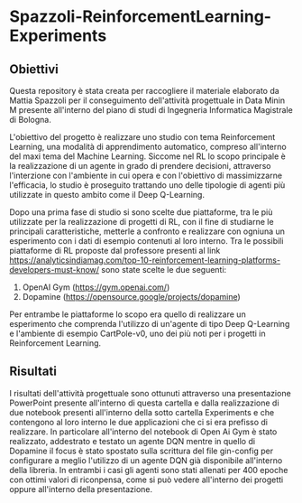 # Spazzoli-ReinforcementLearning-Experiments
## Obiettivi
Questa repository è stata creata per raccogliere il materiale elaborato da Mattia Spazzoli per il conseguimento dell'attività progettuale in Data Minin M presente all'interno del piano di studi di Ingegneria Informatica Magistrale di Bologna.

L'obiettivo del progetto è realizzare uno studio con tema Reinforcement Learning, una modalità di apprendimento automatico, compreso all'interno del maxi tema del Machine Learning. Siccome nel RL lo scopo principale è la realizzazione di un agente in grado di prendere decisioni, attraverso l'interzione con l'ambiente in cui opera e con l'obiettivo di massimizzarne l'efficacia, lo studio è proseguito trattando uno delle tipologie di agenti più utilizzate in questo ambito come il Deep Q-Learning.

Dopo una prima fase di studio si sono scelte due piattaforme, tra le più utilizzate per la realizzazione di progetti di RL, con il fine di studiarne le principali caratteristiche, metterle a confronto e realizzare con ogniuna un esperimento con i dati di esempio contenuti al loro interno.
Tra le possibili piattaforme di RL proposte dal professore presenti al link https://analyticsindiamag.com/top-10-reinforcement-learning-platforms-developers-must-know/ sono state scelte le due seguenti:
1) OpenAI Gym (https://gym.openai.com/)
2) Dopamine (https://opensource.google/projects/dopamine)

Per entrambe le piattaforme lo scopo era quello di realizzare un esperimento che comprenda l'utilizzo di un'agente di tipo Deep Q-Learning e l'ambiente di esempio CartPole-v0, uno dei più noti per i progetti in Reinforcement Learning.

## Risultati
I risultati dell'attività progettuale sono ottunuti attraverso una presentazione PowerPoint presente all'interno di questa cartella e dalla realizzazione di due notebook presenti all'interno della sotto cartella Experiments e che contengono al loro interno le due applicazioni che ci si era prefisso di realizzare. In particolare all'interno del notebook di Open Ai Gym è stato realizzato, addestrato e testato un agente DQN mentre in quello di Dopamine il focus è stato spostato sulla scrittura del file gin-config per configurare a meglio l'utilizzo di un agente DQN già disponibile all'interno della libreria. In entrambi i casi gli agenti sono stati allenati per 400 epoche con ottimi valori di riconpensa, come si può vedere all'interno dei progetti oppure all'interno della presentazione.
